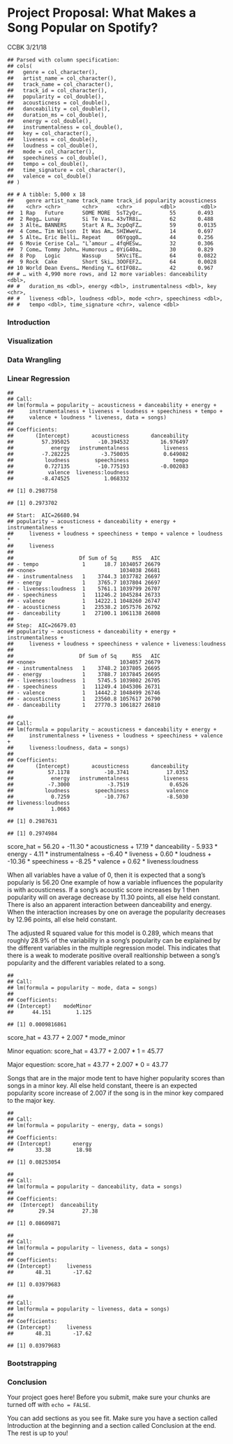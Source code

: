 Project Proposal: What Makes a Song Popular on Spotify?
================
CCBK
3/21/18

    ## Parsed with column specification:
    ## cols(
    ##   genre = col_character(),
    ##   artist_name = col_character(),
    ##   track_name = col_character(),
    ##   track_id = col_character(),
    ##   popularity = col_double(),
    ##   acousticness = col_double(),
    ##   danceability = col_double(),
    ##   duration_ms = col_double(),
    ##   energy = col_double(),
    ##   instrumentalness = col_double(),
    ##   key = col_character(),
    ##   liveness = col_double(),
    ##   loudness = col_double(),
    ##   mode = col_character(),
    ##   speechiness = col_double(),
    ##   tempo = col_double(),
    ##   time_signature = col_character(),
    ##   valence = col_double()
    ## )

    ## # A tibble: 5,000 x 18
    ##    genre artist_name track_name track_id popularity acousticness
    ##    <chr> <chr>       <chr>      <chr>         <dbl>        <dbl>
    ##  1 Rap   Future      SOME MORE  5sT2yQr…         55       0.493 
    ##  2 Regg… Lunay       Si Te Vas… 43vTR8i…         62       0.488 
    ##  3 Alte… BANNERS     Start A R… 3cpOqFZ…         59       0.0135
    ##  4 Come… Tim Wilson  It Was Am… 5HIWweV…         14       0.697 
    ##  5 Alte… Eric Belli… Repeat     06Ygqg0…         44       0.256 
    ##  6 Movie Cerise Cal… "L’amour … 4fqHESw…         32       0.306 
    ##  7 Come… Tommy John… Humorous … 0YiG40a…         30       0.829 
    ##  8 Pop   Logic       Wassup     5KVciTE…         64       0.0822
    ##  9 Rock  Cake        Short Ski… 3OOFEF2…         64       0.0028
    ## 10 World Dean Evens… Mending Y… 6tIFO8z…         42       0.967 
    ## # … with 4,990 more rows, and 12 more variables: danceability <dbl>,
    ## #   duration_ms <dbl>, energy <dbl>, instrumentalness <dbl>, key <chr>,
    ## #   liveness <dbl>, loudness <dbl>, mode <chr>, speechiness <dbl>,
    ## #   tempo <dbl>, time_signature <chr>, valence <dbl>

### Introduction

### Visualization

### Data Wrangling

### Linear Regression

    ## 
    ## Call:
    ## lm(formula = popularity ~ acousticness + danceability + energy + 
    ##     instrumentalness + liveness + loudness + speechiness + tempo + 
    ##     valence + loudness * liveness, data = songs)
    ## 
    ## Coefficients:
    ##       (Intercept)       acousticness       danceability  
    ##         57.395025         -10.394532          16.976497  
    ##            energy   instrumentalness           liveness  
    ##         -7.282225          -3.750035           0.649082  
    ##          loudness        speechiness              tempo  
    ##          0.727135         -10.775193          -0.002083  
    ##           valence  liveness:loudness  
    ##         -8.474525           1.068332

    ## [1] 0.2987758

    ## [1] 0.2973702

    ## Start:  AIC=26680.94
    ## popularity ~ acousticness + danceability + energy + instrumentalness + 
    ##     liveness + loudness + speechiness + tempo + valence + loudness * 
    ##     liveness
    ## 
    ##                     Df Sum of Sq     RSS   AIC
    ## - tempo              1      18.7 1034057 26679
    ## <none>                           1034038 26681
    ## - instrumentalness   1    3744.3 1037782 26697
    ## - energy             1    3765.7 1037804 26697
    ## - liveness:loudness  1    5761.1 1039799 26707
    ## - speechiness        1   11246.2 1045284 26733
    ## - valence            1   14222.1 1048260 26747
    ## - acousticness       1   23538.2 1057576 26792
    ## - danceability       1   27100.1 1061138 26808
    ## 
    ## Step:  AIC=26679.03
    ## popularity ~ acousticness + danceability + energy + instrumentalness + 
    ##     liveness + loudness + speechiness + valence + liveness:loudness
    ## 
    ##                     Df Sum of Sq     RSS   AIC
    ## <none>                           1034057 26679
    ## - instrumentalness   1    3748.2 1037805 26695
    ## - energy             1    3788.7 1037845 26695
    ## - liveness:loudness  1    5745.5 1039802 26705
    ## - speechiness        1   11249.4 1045306 26731
    ## - valence            1   14442.2 1048499 26746
    ## - acousticness       1   23560.8 1057617 26790
    ## - danceability       1   27770.3 1061827 26810

    ## 
    ## Call:
    ## lm(formula = popularity ~ acousticness + danceability + energy + 
    ##     instrumentalness + liveness + loudness + speechiness + valence + 
    ##     liveness:loudness, data = songs)
    ## 
    ## Coefficients:
    ##       (Intercept)       acousticness       danceability  
    ##           57.1178           -10.3741            17.0352  
    ##            energy   instrumentalness           liveness  
    ##           -7.3000            -3.7519             0.6526  
    ##          loudness        speechiness            valence  
    ##            0.7259           -10.7767            -8.5030  
    ## liveness:loudness  
    ##            1.0663

    ## [1] 0.2987631

    ## [1] 0.2974984

score\_hat = 56.20 + -11.30 \* acousticness + 17.19 \* danceability -
5.933 \* energy - 4.11 \* instrumentalness + -6.40 \* liveness + 0.60 \*
loudness + -10.36 \* speechiness + -8.25 \* valence + 0.62 \*
liveness:loudness

When all variables have a value of 0, then it is expected that a song’s
populariy is 56.20 One example of how a variable influences the
popularity is with acousticness. If a song’s acoustic score increases by
1 then popularity will on average decrease by 11.30 points, all else
held constant. There is also an apparent interaction between
danceability and energy. When the interaction increases by one on
average the popularity decreases by 12.96 points, all else held
constant.

The adjusted R squared value for this model is 0.289, which means that
roughly 28.9% of the variability in a song’s popularity can be explained
by the different variables in the multiple regression model. This
indicates that there is a weak to moderate positive overall realtionship
between a song’s popularity and the different variables related to a
song.

    ## 
    ## Call:
    ## lm(formula = popularity ~ mode, data = songs)
    ## 
    ## Coefficients:
    ## (Intercept)    modeMinor  
    ##      44.151        1.125

    ## [1] 0.0009816861

score\_hat = 43.77 + 2.007 \* mode\_minor

Minor equation: score\_hat = 43.77 + 2.007 \* 1 = 45.77

Major equestion: score\_hat = 43.77 + 2.007 \* 0 = 43.77

Songs that are in the major mode tent to have higher popularity scores
than songs in a minor key. All else held constant, theere is an expected
popularity score increase of 2.007 if the song is in the minor key
compared to the major key.

    ## 
    ## Call:
    ## lm(formula = popularity ~ energy, data = songs)
    ## 
    ## Coefficients:
    ## (Intercept)       energy  
    ##       33.38        18.98

    ## [1] 0.08253054

    ## 
    ## Call:
    ## lm(formula = popularity ~ danceability, data = songs)
    ## 
    ## Coefficients:
    ##  (Intercept)  danceability  
    ##        29.34         27.38

    ## [1] 0.08609871

    ## 
    ## Call:
    ## lm(formula = popularity ~ liveness, data = songs)
    ## 
    ## Coefficients:
    ## (Intercept)     liveness  
    ##       48.31       -17.62

    ## [1] 0.03979683

    ## 
    ## Call:
    ## lm(formula = popularity ~ liveness, data = songs)
    ## 
    ## Coefficients:
    ## (Intercept)     liveness  
    ##       48.31       -17.62

    ## [1] 0.03979683

### Bootstrapping

### Conclusion

Your project goes here\! Before you submit, make sure your chunks are
turned off with `echo = FALSE`.

You can add sections as you see fit. Make sure you have a section called
Introduction at the beginning and a section called Conclusion at the
end. The rest is up to you\!
